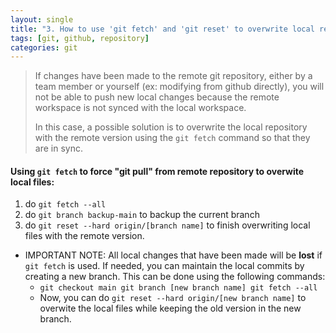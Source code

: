 ```yaml
---
layout: single
title: "3. How to use 'git fetch' and 'git reset' to overwrite local repository with remote version"
tags: [git, github, repository]
categories: git
---
```


> If changes have been made to the remote git repository, either by a team member or yourself (ex: modifying from github directly), you will not be able to push new local changes because the remote workspace is not synced with the local workspace. 
>
> In this case, a possible solution is to overwrite the local repository with the remote version using the `git fetch` command so that they are in sync. 

#### Using `git fetch` to force "git pull" from remote repository to overwite local files:

1. do `git fetch --all` 
2. do `git branch backup-main` to backup the current branch
3. do `git reset --hard origin/[branch name]` to finish overwriting local files with the remote version. 



- IMPORTANT NOTE: All local changes that have been made will be **lost** if `git fetch` is used. If needed, you can maintain the local commits by creating a new branch. This can be done using the following commands:
  - `git checkout main
    git branch [new branch name]
    git fetch --all`
  - Now, you can do `git reset --hard origin/[new branch name]` to overwite the local files while keeping the old version in the new branch. 
